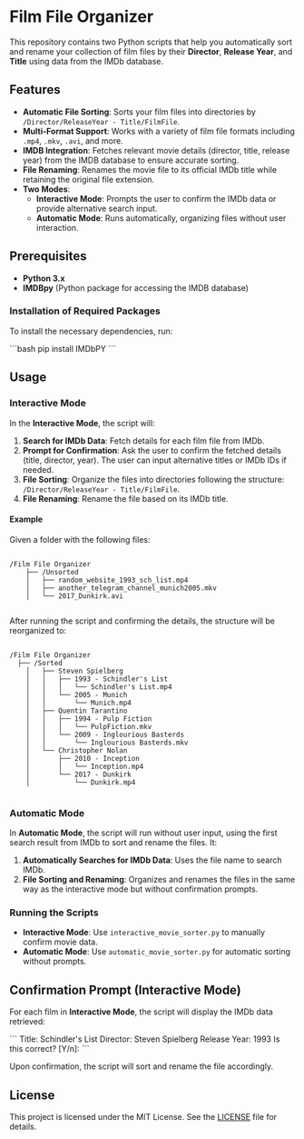 
# Film File Organizer

This repository contains two Python scripts that help you automatically sort and rename your collection of film files by their **Director**, **Release Year**, and **Title** using data from the IMDb database.

## Features

- **Automatic File Sorting**: Sorts your film files into directories by `/Director/ReleaseYear - Title/FilmFile`.
- **Multi-Format Support**: Works with a variety of film file formats including `.mp4`, `.mkv`, `.avi`, and more.
- **IMDB Integration**: Fetches relevant movie details (director, title, release year) from the IMDB database to ensure accurate sorting.
- **File Renaming**: Renames the movie file to its official IMDb title while retaining the original file extension.
- **Two Modes**: 
  - **Interactive Mode**: Prompts the user to confirm the IMDb data or provide alternative search input.
  - **Automatic Mode**: Runs automatically, organizing files without user interaction.

## Prerequisites

- **Python 3.x**
- **IMDBpy** (Python package for accessing the IMDB database)

### Installation of Required Packages

To install the necessary dependencies, run:

\`\`\`bash
pip install IMDbPY
\`\`\`

## Usage

### Interactive Mode

In the **Interactive Mode**, the script will:

1. **Search for IMDb Data**: Fetch details for each film file from IMDb.
2. **Prompt for Confirmation**: Ask the user to confirm the fetched details (title, director, year). The user can input alternative titles or IMDb IDs if needed.
3. **File Sorting**: Organize the files into directories following the structure: `/Director/ReleaseYear - Title/FilmFile`.
4. **File Renaming**: Rename the file based on its IMDb title.

#### Example

Given a folder with the following files:

```

/Film File Organizer
    ├── /Unsorted
    │   ├── random_website_1993_sch_list.mp4
    │   ├── another_telegram_channel_munich2005.mkv
    │   └── 2017_Dunkirk.avi
    
```

After running the script and confirming the details, the structure will be reorganized to:

```

/Film File Organizer
  ├── /Sorted
    │   ├── Steven Spielberg
    │   │   ├── 1993 - Schindler's List
    │   │   │   └── Schindler's List.mp4
    │   │   └── 2005 - Munich
    │   │       └── Munich.mp4
    │   ├── Quentin Tarantino
    │   │   ├── 1994 - Pulp Fiction
    │   │   │   └── PulpFiction.mkv
    │   │   └── 2009 - Inglourious Basterds
    │   │       └── Inglourious Basterds.mkv
    │   └── Christopher Nolan
    │       ├── 2010 - Inception
    │       │   └── Inception.mp4
    │       └── 2017 - Dunkirk
    │           └── Dunkirk.mp4
    
```

### Automatic Mode

In **Automatic Mode**, the script will run without user input, using the first search result from IMDb to sort and rename the files. It:

1. **Automatically Searches for IMDb Data**: Uses the file name to search IMDb.
2. **File Sorting and Renaming**: Organizes and renames the files in the same way as the interactive mode but without confirmation prompts.

### Running the Scripts

- **Interactive Mode**: Use `interactive_movie_sorter.py` to manually confirm movie data.
- **Automatic Mode**: Use `automatic_movie_sorter.py` for automatic sorting without prompts.

## Confirmation Prompt (Interactive Mode)

For each film in **Interactive Mode**, the script will display the IMDb data retrieved:

\`\`\`
Title: Schindler's List
Director: Steven Spielberg
Release Year: 1993
Is this correct? [Y/n]:
\`\`\`

Upon confirmation, the script will sort and rename the file accordingly.

## License

This project is licensed under the MIT License. See the [LICENSE](LICENSE) file for details.
